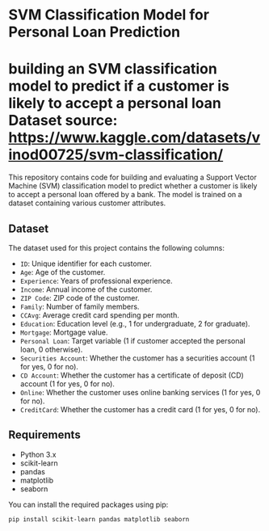 # SVM Classification Model for Personal Loan Prediction
# **building an SVM classification model to predict if a customer is likely to accept a personal loan**  Dataset source: https://www.kaggle.com/datasets/vinod00725/svm-classification/

This repository contains code for building and evaluating a Support Vector Machine (SVM) classification model to predict whether a customer is likely to accept a personal loan offered by a bank. The model is trained on a dataset containing various customer attributes.

## Dataset

The dataset used for this project contains the following columns:

- `ID`: Unique identifier for each customer.
- `Age`: Age of the customer.
- `Experience`: Years of professional experience.
- `Income`: Annual income of the customer.
- `ZIP Code`: ZIP code of the customer.
- `Family`: Number of family members.
- `CCAvg`: Average credit card spending per month.
- `Education`: Education level (e.g., 1 for undergraduate, 2 for graduate).
- `Mortgage`: Mortgage value.
- `Personal Loan`: Target variable (1 if customer accepted the personal loan, 0 otherwise).
- `Securities Account`: Whether the customer has a securities account (1 for yes, 0 for no).
- `CD Account`: Whether the customer has a certificate of deposit (CD) account (1 for yes, 0 for no).
- `Online`: Whether the customer uses online banking services (1 for yes, 0 for no).
- `CreditCard`: Whether the customer has a credit card (1 for yes, 0 for no).

## Requirements

- Python 3.x
- scikit-learn
- pandas
- matplotlib
- seaborn

You can install the required packages using pip:

```bash
pip install scikit-learn pandas matplotlib seaborn

